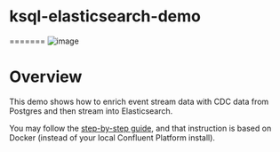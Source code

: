 # ksql-elasticsearch-demo
=======
![image](../images/confluent-logo-300-2.png)

# Overview

This demo shows how to enrich event stream data with CDC data from Postgres and then stream into Elasticsearch.

You may follow the [step-by-step guide](postgres-debezium-ksql-elasticsearch-docker-short.adoc), and that instruction is based on Docker (instead of your local Confluent Platform install).
